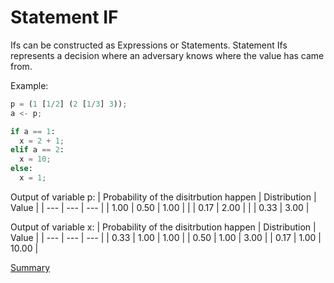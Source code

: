 # Statement IF

Ifs can be constructed as Expressions or Statements. Statement Ifs represents a decision where an adversary
knows where the value has came from.

Example:
```python
p = (1 [1/2] (2 [1/3] 3));
a <- p;

if a == 1:
  x = 2 + 1; 
elif a == 2:
  x = 10;
else:
  x = 1;
```

Output of variable p:
| Probability of the disitrbution happen | Distribution | Value | 
| --- | --- | --- |
| 1.00 | 0.50 | 1.00 |
| | 0.17 | 2.00 |
| | 0.33 | 3.00 |

Output of variable x:
| Probability of the disitrbution happen | Distribution | Value | 
| --- | --- | --- |
| 0.33 | 1.00 | 1.00 |
| 0.50 | 1.00 | 3.00 |
| 0.17 | 1.00 | 10.00 |

[Summary](https://github.com/gleisonsdm/Kuifje-Documentation)
